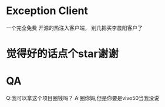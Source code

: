 # Exception Client
一个完全免费 开源的热注入客户端， 别几把买李晨阳客户了
# 觉得好的话点个star谢谢

# QA
Q:我可以拿这个项目圈钱吗？
A:圈你妈,但是你要是vivo50当我没说
